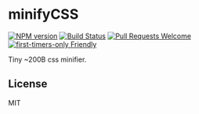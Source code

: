 # minifyCSS
[![NPM version](https://img.shields.io/npm/v/minifycss.svg?style=flat)](https://www.npmjs.org/package/minifycss)
[![Build Status](https://travis-ci.org/ooade/minifycss.svg?branch=master)](https://travis-ci.org/ooade/minifycss)
[![Pull Requests Welcome](https://img.shields.io/badge/PRs-welcome-brightgreen.svg?style=flat)](http://makeapullrequest.com)
[![first-timers-only Friendly](https://img.shields.io/badge/first--timers--only-friendly-blue.svg)](http://www.firsttimersonly.com/)

Tiny ~200B css minifier.

## License
MIT

